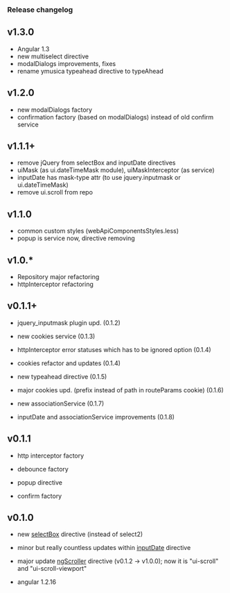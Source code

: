 ### Release changelog

## v1.3.0
* Angular 1.3
* new multiselect directive
* modalDialogs improvements, fixes
* rename ymusica typeahead directive to typeAhead

## v1.2.0
* new modalDialogs factory
* confirmation factory (based on modalDialogs) instead of old confirm service

## v1.1.1+

* remove jQuery from selectBox and inputDate directives
* uiMask (as ui.dateTimeMask module), uiMaskInterceptor (as service)
* inputDate has mask-type attr (to use jquery.inputmask or ui.dateTimeMask)
* remove ui.scroll from repo

## v1.1.0

* common custom styles (webApiComponentsStyles.less)
* popup is service now, directive removing

## v1.0.*

* Repository major refactoring
* httpInterceptor refactoring

## v0.1.1+

* jquery_inputmask plugin upd. (0.1.2)

* new cookies service (0.1.3)

* httpInterceptor error statuses which has to be ignored option (0.1.4)

* cookies refactor and updates (0.1.4)

* new typeahead directive (0.1.5)

* major cookies upd. (prefix instead of path in routeParams cookie) (0.1.6)

* new associationService (0.1.7)

* inputDate and associationService improvements (0.1.8)


## v0.1.1

* http interceptor factory

* debounce factory

* popup directive

* confirm factory


## v0.1.0

* new <a href="https://github.com/Hill30/WebApiComponents/tree/master/src/directives/selectBox">selectBox</a> directive (instead of select2)

* minor but really countless updates within <a href="https://github.com/Hill30/WebApiComponents/tree/master/src/directives/inputDate">inputDate</a> directive

* major update <a href="https://github.com/Hill30/NGScroller/tree/v1.0.0">ngScroller</a> directive (v0.1.2 -> v1.0.0); now it is "ui-scroll" and "ui-scroll-viewport"

* angular 1.2.16